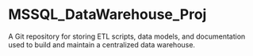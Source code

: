 # MSSQL_DataWarehouse_Proj
A Git repository for storing ETL scripts, data models, and documentation used to build and maintain a centralized data warehouse.
